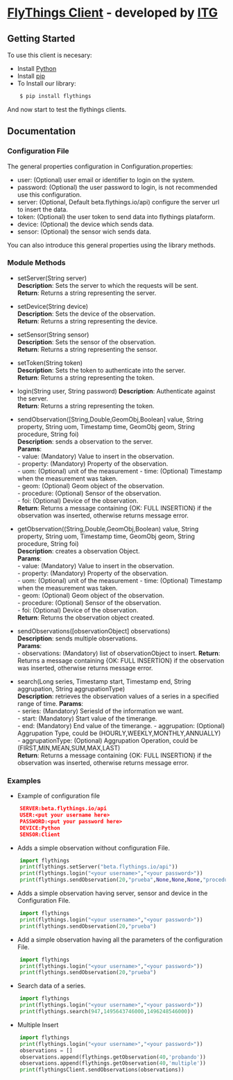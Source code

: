 # [FlyThings Client](http://flythings.io) - developed by [ITG](http://www.itg.es)
## Getting Started

To use this client is necesary:
*	Install [Python](https://www.python.org/)
* Install [pip](https://pypi.python.org/pypi/pip?)
* To Install our library:
```BASH
    $ pip install flythings 
````

And now start to test the flythings clients.

## Documentation

### Configuration File
The general properties configuration in Configuration.properties:
* user: (Optional) user email or identifier to login on the system.
* password: (Optional) the user password to login, is not recommended use this configuration.
* server: (Optional, Default beta.flythings.io/api) configure the server url to insert the data.
* token: (Optional) the user token to send data into flythings plataform.
* device: (Optional) the device which sends data.
* sensor: (Optional) the sensor wich sends data.

You can also introduce this general properties using the library methods.

### Module Methods

- setServer(String server)  
    **Description**: Sets the server to which the requests will be sent.    
    **Return**: Returns a string representing the server.   
    
- setDevice(String device)  
    **Description**: Sets the device of the observation.  
    **Return**: Returns a string representing the device.  
    
- setSensor(String sensor)  
    **Description**: Sets the sensor of the observation.  
    **Return**: Returns a string representing the sensor.   
    
- setToken(String token)  
    **Description**: Sets the token to authenticate into the server.  
    **Return**: Returns a string representing the token.  
    
- login(String user, String password)
    **Description**: Authenticate against the server.  
    **Return**: Returns a string representing the token.  

- sendObservation([String,Double,GeomObj,Boolean] value, String property, String uom, Timestamp time, GeomObj geom, String procedure, String foi)  
    **Description**: sends a observation to the server.  
    **Params**:  
      - value: (Mandatory) Value to insert in the observation.  
      - property: (Mandatory) Property of the observation.  
      - uom: (Optional) unit of the measurement
      - time: (Optional) Timestamp when the measurement was taken.  
      - geom: (Optional)  Geom object of the observation.  
      - procedure: (Optional) Sensor of the observation.  
      - foi:  (Optional) Device of the observation.  
    **Return**: Returns a message containing {OK: FULL INSERTION} if the observation was inserted, otherwise returns message error. 
    
- getObservation((String,Double,GeomObj,Boolean) value, String property, String uom, Timestamp time, GeomObj geom, String procedure, String foi)  
    **Description**: creates a observation Object.  
    **Params**:  
      - value: (Mandatory) Value to insert in the observation.  
      - property: (Mandatory) Property of the observation.  
      - uom: (Optional) unit of the measurement
      - time: (Optional) Timestamp when the measurement was taken.  
      - geom: (Optional)  Geom object of the observation.  
      - procedure: (Optional) Sensor of the observation.  
      - foi:  (Optional) Device of the observation.  
    **Return**: Returns the observation object created.  
    
- sendObservations([observationObject] observations)  
    **Description**: sends multiple observations.  
    **Params**:  
      - observations: (Mandatory) list of observationObject to insert. 
    **Return**: Returns a message containing {OK: FULL INSERTION} if the observation was inserted, otherwise returns message error. 

- search(Long series, Timestamp start, Timestamp end, String aggrupation, String aggrupationType)  
    **Description**: retrieves the observation values of a series in a specified range of time. 
    **Params**:    
      - series: (Mandatory) SeriesId of the information we want.  
      - start: (Mandatory)  Start value of the timerange.  
      - end:  (Mandatory) End value of the timerange.
      - aggrupation: (Optional) Aggrupation Type, could be (HOURLY,WEEKLY,MONTHLY,ANNUALLY)  
      - aggrupationType:  (Optional)  Aggrupation Operation, could be (FIRST,MIN,MEAN,SUM,MAX,LAST)  
    **Return**: Returns a message containing {OK: FULL INSERTION} if the observation was inserted, otherwise returns message error.  
    
    
### Examples


*  Example of configuration file
```JSON
    SERVER:beta.flythings.io/api
    USER:<put your username here>
    PASSWORD:<put your password here>
    DEVICE:Python
    SENSOR:Client
```

*   Adds a simple observation without configuration File.
```PYTHON
    import flythings  
    print(flythings.setServer("beta.flythings.io/api"))  
    print(flythings.login("<your username>","<your password>"))  
    print(flythings.sendObservation(20,"prueba",None,None,None,"procedure","foi"))  
```

*   Adds a simple observation having server, sensor and device in the Configuration File.
```PYTHON
    import flythings   
    print(flythings.login("<your username>","<your password>"))  
    print(flythings.sendObservation(20,"prueba")  
```

*   Add a simple observation having all the parameters of the configuration File.
```PYTHON
    import flythings   
    print(flythings.login("<your username>","<your password>"))  
    print(flythings.sendObservation(20,"prueba")  
```

*   Search data of a series.
```PYTHON
    import flythings   
    print(flythings.login("<your username>","<your password>"))  
    print(flythings.search(947,1495643746000,1496248546000))
```

*   Multiple Insert
```PYTHON
    import flythings   
    print(flythings.login("<your username>","<your password>"))  
    observations = []
    observations.append(flythings.getObservation(40,'probando'))
    observations.append(flythings.getObservation(40,'multiple'))
    print(flythingsClient.sendObservations(observations))
```


    
 
 

    
    


